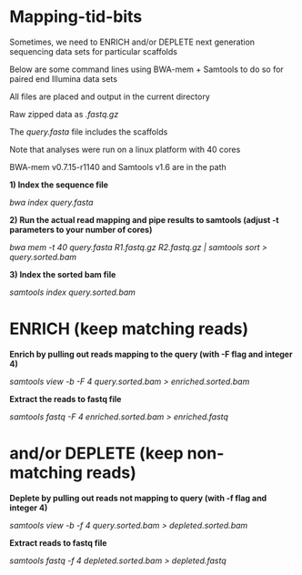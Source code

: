 # Mapping-tid-bits

Sometimes, we need to ENRICH and/or DEPLETE next generation sequencing data sets for particular scaffolds

Below are some command lines using BWA-mem + Samtools to do so for paired end Illumina data sets

All files are placed and output in the current directory

Raw zipped data as *.fastq.gz*

The *query.fasta* file includes the scaffolds

Note that analyses were run on a linux platform with 40 cores

BWA-mem v0.7.15-r1140 and Samtools v1.6 are in the path

**1) Index the sequence file**

*bwa index query.fasta*

**2) Run the actual read mapping and pipe results to samtools (adjust -t parameters to your number of cores)**

*bwa mem -t 40 query.fasta R1.fastq.gz R2.fastq.gz | samtools sort > query.sorted.bam*

**3) Index the sorted bam file**

*samtools index query.sorted.bam*

# ENRICH (keep matching reads)
**Enrich by pulling out reads mapping to the query (with -F flag and integer 4)**

*samtools view -b -F 4 query.sorted.bam > enriched.sorted.bam*

**Extract the reads to fastq file**

*samtools fastq -F 4 enriched.sorted.bam > enriched.fastq*

# and/or DEPLETE (keep non-matching reads)
**Deplete by pulling out reads not mapping to query (with -f flag and integer 4)**

*samtools view -b -f 4 query.sorted.bam > depleted.sorted.bam*

**Extract reads to fastq file**

*samtools fastq -f 4 depleted.sorted.bam > depleted.fastq*

